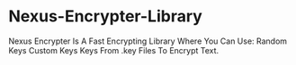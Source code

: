 # Nexus-Encrypter-Library
Nexus Encrypter Is A Fast Encrypting Library Where You Can Use: Random Keys Custom Keys Keys From .key Files To Encrypt Text.
